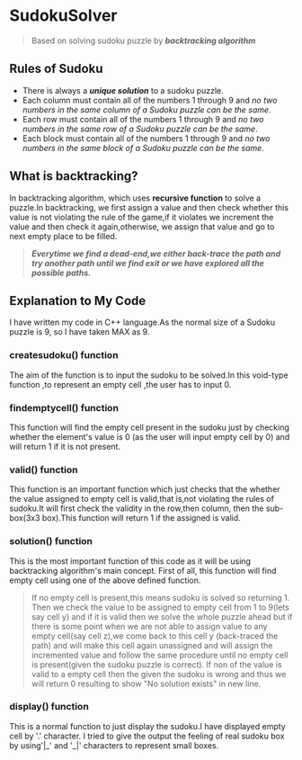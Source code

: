 # SudokuSolver
>Based on solving sudoku puzzle by **_backtracking algorithm_**
## Rules of Sudoku
* There is always a ***unique solution*** to a sudoku puzzle.
* Each column must contain all of the numbers 1 through 9 and *no two numbers in the same column of a Sudoku puzzle can be the same*.
* Each row must contain all of the numbers 1 through 9 and *no two numbers in the same row of a Sudoku puzzle can be the same*.
* Each block must contain all of the numbers 1 through 9 and *no two numbers in the same block of a Sudoku puzzle can be the same*.

## What is backtracking?
In backtracking algorithm, which uses **recursive function** to solve a puzzle.In backtracking, we first assign a value and then check whether this value is not violating the rule of the game,if it violates we increment the value and then check it again,otherwise, we assign that value and go to next empty place to be filled.
>***Everytime we find a dead-end,we either back-trace the path and try another path until we find exit or we have explored all the possible paths.***

## Explanation to My Code
I have written my code in C++ language.As the normal size of a Sudoku puzzle is 9, so I have taken MAX as 9.
### createsudoku() function 
The aim of the function is to input the sudoku to be solved.In this void-type function ,to represent an empty cell ,the user has to input 0.
### findemptycell() function
This function will find the empty cell present in the sudoku just by checking whether the element's value is 0 (as the user will input empty cell by 0) and will return 1 if it is not present.
### valid() function
This function is an important function which just checks that the whether the value assigned to empty cell is valid,that is,not violating the rules of sudoku.It will first check the validity in the row,then column, then the sub-box(3x3 box).This function will return 1 if the assigned is valid.
### solution() function
This is the most important function of this code as it will be using backtracking algorithm's main concept.
First of all, this function will find empty cell using one of the above defined function.
> If no empty cell is present,this means sudoku is solved so returning 1.
Then we check the value to be assigned to empty cell from 1 to 9(lets say cell y) and if it is valid then we solve the whole puzzle ahead but if there is some point when we are not able to assign value to any empty cell(say cell z),we come back to this cell y (back-traced the path) and will make this cell again unassigned and will assign the incremented value and follow the same procedure until no empty cell is present(given the sudoku puzzle is correct).
> If non of the value is valid to a empty cell then the given the sudoku is wrong and thus we will return 0 resulting to show "No solution exists" in new line.
### display() function
This is a normal function to just display the sudoku.I have displayed empty cell by '.' character. I tried to give the output the feeling of real sudoku box by using'|\_' and '\_|' characters to represent  small boxes.
